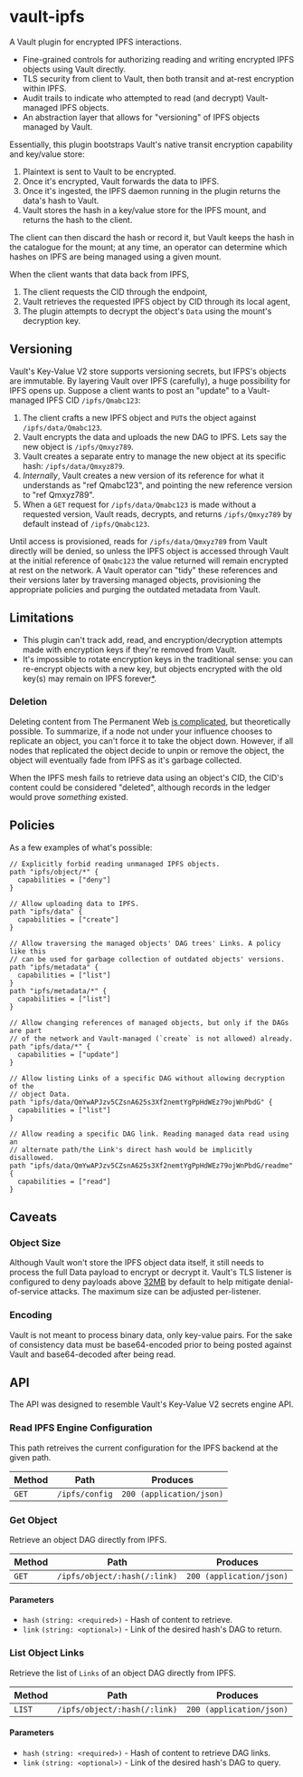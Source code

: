 # vault-ipfs

A Vault plugin for encrypted IPFS interactions.

- Fine-grained controls for authorizing reading and writing encrypted IPFS objects using Vault directly.
- TLS security from client to Vault, then both transit and at-rest encryption within IPFS.
- Audit trails to indicate who attempted to read (and decrypt) Vault-managed IPFS objects.
- An abstraction layer that allows for "versioning" of IPFS objects managed by Vault.

Essentially, this plugin bootstraps Vault's native transit encryption capability and key/value store:

1. Plaintext is sent to Vault to be encrypted.
2. Once it's encrypted, Vault forwards the data to IPFS.
3. Once it's ingested, the IPFS daemon running in the plugin returns the data's hash to Vault.
4. Vault stores the hash in a key/value store for the IPFS mount, and returns the hash to the client.

The client can then discard the hash or record it, but Vault keeps the hash in the catalogue for the mount; at any time, an operator can determine which hashes on IPFS are being managed using a given mount.

When the client wants that data back from IPFS,

1. The client requests the CID through the endpoint,
2. Vault retrieves the requested IPFS object by CID through its local agent,
3. The plugin attempts to decrypt the object's `Data` using the mount's decryption key.

## Versioning

Vault's Key-Value V2 store supports versioning secrets, but IFPS's objects are immutable. By layering Vault over IPFS (carefully), a huge possibility for IPFS opens up. Suppose a client wants to post an "update" to a Vault-managed IPFS CID `/ipfs/Qmabc123`:

1. The client crafts a new IPFS object and `PUT`s the object against `/ipfs/data/Qmabc123`.
2. Vault encrypts the data and uploads the new DAG to IPFS. Lets say the new object is `/ipfs/Qmxyz789`.
3. Vault creates a separate entry to manage the new object at its specific hash: `/ipfs/data/Qmxyz879`.
4. _Internally_, Vault creates a new version of its reference for what it understands as "ref Qmabc123", and pointing the new reference version to "ref Qmxyz789".
5. When a `GET` request for `/ipfs/data/Qmabc123` is made without a requested version, Vault reads, decrypts, and returns `/ipfs/Qmxyz789` by default instead of `/ipfs/Qmabc123`.

Until access is provisioned, reads for `/ipfs/data/Qmxyz789` from Vault directly will be denied, so unless the IPFS object is accessed through Vault at the initial reference of `Qmabc123` the value returned will remain encrypted at rest on the network. A Vault operator can "tidy" these references and their versions later by traversing managed objects, provisioning the appropriate policies and purging the outdated metadata from Vault.

## Limitations

- This plugin can't track add, read, and encryption/decryption attempts made with encryption keys if they're removed from Vault.
- It's impossible to rotate encryption keys in the traditional sense: you can re-encrypt objects with a new key, but objects encrypted with the old key(s) may remain on IPFS forever[\*](#deletion).

### Deletion

Deleting content from The Permanent Web [is complicated](https://github.com/ipfs/faq/issues/9), but theoretically possible. To summarize, if a node not under your influence chooses to replicate an object, you can't force it to take the object down. However, if all nodes that replicated the object decide to unpin or remove the object, the object will eventually fade from IPFS as it's garbage collected.

When the IPFS mesh fails to retrieve data using an object's CID, the CID's content could be considered "deleted", although records in the ledger would prove _something_ existed.

## Policies

As a few examples of what's possible:

```hcl
// Explicitly forbid reading unmanaged IPFS objects.
path "ipfs/object/*" {
  capabilities = ["deny"]
}

// Allow uploading data to IPFS.
path "ipfs/data" {
  capabilities = ["create"]
}

// Allow traversing the managed objects' DAG trees' Links. A policy like this
// can be used for garbage collection of outdated objects' versions.
path "ipfs/metadata" {
  capabilities = ["list"]
}
path "ipfs/metadata/*" {
  capabilities = ["list"]
}

// Allow changing references of managed objects, but only if the DAGs are part
// of the network and Vault-managed (`create` is not allowed) already.
path "ipfs/data/*" {
  capabilities = ["update"]
}

// Allow listing Links of a specific DAG without allowing decryption of the
// object Data.
path "ipfs/data/QmYwAPJzv5CZsnA625s3Xf2nemtYgPpHdWEz79ojWnPbdG" {
  capabilities = ["list"]
}

// Allow reading a specific DAG link. Reading managed data read using an
// alternate path/the Link's direct hash would be implicitly disallowed.
path "ipfs/data/QmYwAPJzv5CZsnA625s3Xf2nemtYgPpHdWEz79ojWnPbdG/readme" {
  capabilities = ["read"]
}
```

## Caveats

### Object Size

Although Vault won't store the IPFS object data itself, it still needs to process the full Data payload to encrypt or decrypt it. Vault's TLS listener is configured to deny payloads above [32MB]() by default to help mitigate denial-of-service attacks. The maximum size can be adjusted per-listener.

### Encoding

Vault is not meant to process binary data, only key-value pairs. For the sake of consistency data must be base64-encoded prior to being posted against Vault and base64-decoded after being read.

## API

The API was designed to resemble Vault's Key-Value V2 secrets engine API.

### Read IPFS Engine Configuration

This path retreives the current configuration for the IPFS backend at the given path.

| Method | Path           | Produces                 |
| ------ | -------------- | ------------------------ |
| `GET`  | `/ipfs/config` | `200 (application/json)` |

### Get Object

Retrieve an object DAG directly from IPFS.

| Method | Path                         | Produces                 |
| ------ | ---------------------------- | ------------------------ |
| `GET`  | `/ipfs/object/:hash(/:link)` | `200 (application/json)` |

#### Parameters

- `hash` `(string: <required>)` - Hash of content to retrieve.
- `link` `(string: <optional>)` - Link of the desired hash's DAG to return.

### List Object Links

Retrieve the list of `Links` of an object DAG directly from IPFS.

| Method | Path                         | Produces                 |
| ------ | ---------------------------- | ------------------------ |
| `LIST` | `/ipfs/object/:hash(/:link)` | `200 (application/json)` |

#### Parameters

- `hash` `(string: <required>)` - Hash of content to retrieve DAG links.
- `link` `(string: <optional>)` - Link of the desired hash's DAG to query.

<!-- TODO:

### Add Managed Object

This endpoint encrypts and adds data to IPFS. The calling token must have an ACL policy granting `create` capability.

| Method | Path         | Produces                 |
| ------ | ------------ | ------------------------ |
| `POST` | `/ipfs/data` | `200 (application/json)` |
| `PUT`  | `/ipfs/data` | `200 (application/json)` |

#### Parameters

- `plaintext` `(string: <required>)` - Specifies the base64 encoded object data.

### Update Managed Object

This endpoint uploads the provided data to IPFS and aliases it as an existing hash under Vault's management. If the new object does not exist in IPFS already, the calling token must have an ACL policy granting `create` and `update` capabilities. If the value already exists in IPFS the calling token needs only `update` capabilities. The new object is added as a new version of the targeted object.

| Method | Path               | Produces                 |
| ------ | ------------------ | ------------------------ |
| `PUT`  | `/ipfs/data/:hash` | `200 (application/json)` |

#### Parameters

- `hash` `(string: <required>)` - Hash of object to update in Vault's store.
- `plaintext` `(string: <required>)` - Specifies the base64 encoded object data.

### Get Managed Object

This endpoint retrieves a Vault-managed IPFS object's data.

| Method | Path               | Produces                 |
| ------ | ------------------ | ------------------------ |
| `GET`  | `/ipfs/data/:hash` | `200 (application/json)` |

#### Parameters

- `decrypt` `(bool: true)` - If true, Vault will decrypt the object data returned by IPFS using the IPFS backend's private key. If false, Vault will return the IPFS object's data as-is.
- `hash` `(string: <required>)` - Hash of content to retrieve and decrypt.
- `version` `(int: 0)` - Specifies the version to return. The latest version will be returned if not set.

### Delete Latest Version of Object

This endpoint soft deletes the object's latest version. This marks the version as deleted, but the underlying object data will not be removed from Vault.

| Method   | Path               | Produces                 |
| -------- | ------------------ | ------------------------ |
| `DELETE` | `/ipfs/data/:hash` | `200 (application/json)` |

#### Parameters

- `hash` `(string: <required>)` - Hash of content to delete.

### Delete Object Versions

This endpoint soft deletes specific versions of an object.

| Method | Path                 | Produces                 |
| ------ | -------------------- | ------------------------ |
| `POST` | `/ipfs/delete/:hash` | `200 (application/json)` |

#### Parameters

- `hash` `(string: <required>)` - Hash of content to retrieve and decrypt.
- `versions` `([]int: <required>)` - The versions to be deleted. The data will not be deleted, but it will no longer be returned.

### List Managed Objects

This endpoint lists the backend's catalogued IPFS objects. The calling token must have an ACL policy granting `list` capability.

| Method | Path             | Produces                 |
| ------ | ---------------- | ------------------------ |
| `LIST` | `/ipfs/metadata` | `200 (application/json)` |

### Read Metadata

| Method | Path                   | Produces                 |
| ------ | ---------------------- | ------------------------ |
| `GET`  | `/ipfs/metadata/:hash` | `200 (application/json)` |

#### Parameters

- `hash` `(string: <required>)` - Hash of content for which to retrieve metadata.

### Delete Metadata and All Versions

This endpoint requests that Vault delete metadata for IPFS objects from the catalogue.

Objects can't be explicitly destroyed on "The Permanent Web": it would be misleading to classify this as a `destroy` operation for an object itself, as the data may still persist on IPFS forever.

!~ This does not delete objects from the IPFS network (see [Deletion](#deletion)).

| Method   | Path                   | Produces           |
| -------- | ---------------------- | ------------------ |
| `DELETE` | `/ipfs/metadata/:hash` | `204 (empty body)` |

#### Parameters

- `hash` `(string: <required>)` - Hash of content for which to purge metadata.

### Pin Object

Pins an object to the plugin's underlying IPFS daemon's local storage.

| Method | Path              | Produces                 |
| ------ | ----------------- | ------------------------ |
| `POST` | `/ipfs/pin/:hash` | `200 (application/json)` |

#### Parameters

- `hash` `(string: <required>)` - Hash of content to pin.

### Unpin Managed Object

Unpins an object from the plugin's underlying IPFS daemon's local storage. Unpinned objects are free to be garbage collected at the daemon's discretion.

| Method | Path                | Produces                 |
| ------ | ------------------- | ------------------------ |
| `POST` | `/ipfs/unpin/:hash` | `204 (application/json)` |

#### Parameters

- `hash` `(string: <required>)` - Hash of content to unpin.

-->
